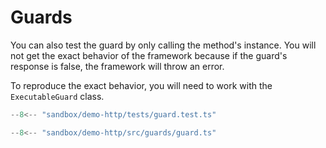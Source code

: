 # Guards

You can also test the guard by only calling the method's instance. You will not get the exact behavior of the framework because if the guard's response is false, the framework will throw an error.

To reproduce the exact behavior, you will need to work with the `ExecutableGuard` class.

```ts title="demo-http/tests/guard.test.ts"
--8<-- "sandbox/demo-http/tests/guard.test.ts"
```

```ts title="demo-http/src/guards/guard.ts"
--8<-- "sandbox/demo-http/src/guards/guard.ts"
```
